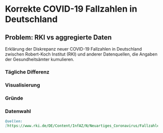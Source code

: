 # Korrekte COVID-19 Fallzahlen in Deutschland 

## Problem: RKI vs aggregierte Daten

Erklärung der Diskrepanz neuer COVID-19 Fallzahlen in Deutschland zwischen Robert-Koch Institut (RKI) und anderer Datenquellen, die Angaben der Gesundheitsämter kumulieren. 

### Tägliche Differenz 


### Visualisierung 


### Gründe


### Datenwahl 



```markdown
Quellen:
[https://www.rki.de/DE/Content/InfAZ/N/Neuartiges_Coronavirus/Fallzahlen.html](RKI)
```


